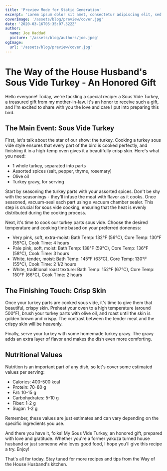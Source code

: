 ```yaml
---
title: 'Preview Mode for Static Generation'
excerpt: 'Lorem ipsum dolor sit amet, consectetur adipiscing elit, sed do eiusmod tempor incididunt ut labore et dolore magna aliqua. Praesent elementum facilisis leo vel fringilla est ullamcorper eget. At imperdiet dui accumsan sit amet nulla facilities morbi tempus.'
coverImage: '/assets/blog/preview/cover.jpg'
date: '2020-03-16T05:35:07.322Z'
author:
  name: Joe Haddad
  picture: '/assets/blog/authors/joe.jpeg'
ogImage:
  url: '/assets/blog/preview/cover.jpg'
---
```

# The Way of the House Husband's Sous Vide Turkey - An Honored Gift

Hello everyone! Today, we're tackling a special recipe: a Sous Vide Turkey, a treasured gift from my mother-in-law. It's an honor to receive such a gift, and I'm excited to share with you the love and care I put into preparing this bird.

## The Main Event: Sous Vide Turkey

First, let's talk about the star of our show: the turkey. Cooking a turkey sous vide style ensures that every part of the bird is cooked perfectly, and finishing it in a high-temp oven gives it a beautifully crisp skin. Here's what you need:

- 1 whole turkey, separated into parts
- Assorted spices (salt, pepper, thyme, rosemary)
- Olive oil
- Turkey gravy, for serving

Start by seasoning the turkey parts with your assorted spices. Don't be shy with the seasonings - they'll infuse the meat with flavor as it cooks. Once seasoned, vacuum-seal each part using a vacuum chamber sealer. This step is crucial for sous vide cooking, ensuring that the heat is evenly distributed during the cooking process.

Next, it's time to cook our turkey parts sous vide. Choose the desired temperature and cooking time based on your preferred doneness:

- Very pink, soft, extra-moist: Bath Temp: 132°F (56°C), Core Temp: 130°F (55°C), Cook Time: 4 hours
- Pale pink, soft, moist: Bath Temp: 138°F (59°C), Core Temp: 136°F (58°C), Cook Time: 3 hours
- White, tender, moist: Bath Temp: 145°F (63°C), Core Temp: 130°F (55°C), Cook Time: 2 1/2 hours
- White, traditional roast texture: Bath Temp: 152°F (67°C), Core Temp: 150°F (66°C), Cook Time: 2 hours

## The Finishing Touch: Crisp Skin

Once your turkey parts are cooked sous vide, it's time to give them that beautiful, crispy skin. Preheat your oven to a high temperature (around 500°F), brush your turkey parts with olive oil, and roast until the skin is golden brown and crispy. The contrast between the tender meat and the crispy skin will be heavenly.

Finally, serve your turkey with some homemade turkey gravy. The gravy adds an extra layer of flavor and makes the dish even more comforting.

## Nutritional Values

Nutrition is an important part of any dish, so let's cover some estimated values per serving:

- Calories: 400-500 kcal
- Protein: 70-80 g
- Fat: 10-15 g
- Carbohydrates: 5-10 g
- Fiber: 1-2 g
- Sugar: 1-2 g

Remember, these values are just estimates and can vary depending on the specific ingredients you use.

And there you have it, folks! My Sous Vide Turkey, an honored gift, prepared with love and gratitude. Whether you're a former yakuza turned house husband or just someone who loves good food, I hope you'll give this recipe a try. Enjoy!

That's all for today. Stay tuned for more recipes and tips from the Way of the House Husband's kitchen.
